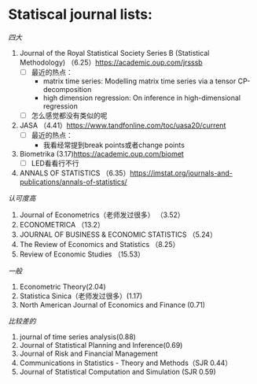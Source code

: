 # Statiscal journal lists:
*四大*
1. Journal of the Royal Statistical Society Series B (Statistical Methodology) （6.25）https://academic.oup.com/jrsssb
    - [ ] 最近的热点：
         - matrix time series: Modelling matrix time series via a tensor CP-decomposition
         - high dimension regression: On inference in high-dimensional regression
    - [ ] 怎么感觉都没有类似的呢
2. JASA （4.41）https://www.tandfonline.com/toc/uasa20/current
    - [ ] 最近的热点：
        - 我看经常提到break points或者change points
3. Biometrika (3.17)https://academic.oup.com/biomet
    - [ ] LED看看行不行
4. ANNALS OF STATISTICS （6.35）https://imstat.org/journals-and-publications/annals-of-statistics/

*认可度高*
1. Journal of Econometrics（老师发过很多） （3.52）
2. ECONOMETRICA （13.2）
3. JOURNAL OF BUSINESS & ECONOMIC STATISTICS （5.24）
4. The Review of Economics and Statistics （8.25）
5. 	Review of Economic Studies （15.53）

*一般*
1. Econometric Theory(2.04)
2. Statistica Sinica（老师发过很多）(1.17)
3. North American Journal of Economics and Finance (0.71)

*比较差的*
1. journal of time series analysis(0.88)
2. Journal of Statistical Planning and Inference(0.69)
3. Journal of Risk and Financial Management
4. Communications in Statistics - Theory and Methods（SJR 0.44）
5. Journal of Statistical Computation and Simulation (SJR 0.59)
